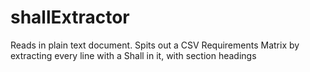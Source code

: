 # shallExtractor
Reads in plain text document. Spits out a CSV Requirements Matrix by extracting every line with a Shall in it, with section headings 

